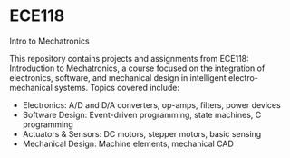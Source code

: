 # ECE118
Intro to Mechatronics

This repository contains projects and assignments from ECE118: Introduction to Mechatronics, a course focused on the integration of electronics, software, and mechanical design in intelligent electro-mechanical systems. Topics covered include:

- Electronics: A/D and D/A converters, op-amps, filters, power devices
- Software Design: Event-driven programming, state machines, C programming
- Actuators & Sensors: DC motors, stepper motors, basic sensing
- Mechanical Design: Machine elements, mechanical CAD
